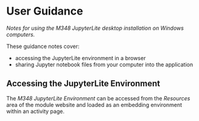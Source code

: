 # User Guidance

*Notes for using the M348 JupyterLite desktop installation on Windows computers.*

These guidance notes cover:

- accessing the JupyterLite environment in a browser
- sharing Jupyter notebook files from your computer into the application

## Accessing the JupyterLite Environment

The *M348 JupyterLite Environment* can be accessed from the *Resources* area of the module website and loaded as an embedding environment within an activity page. 

```{include} _ACCESSING_NOTEBOOKS.md
```
